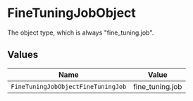# FineTuningJobObject

The object type, which is always "fine_tuning.job".


## Values

| Name                               | Value                              |
| ---------------------------------- | ---------------------------------- |
| `FineTuningJobObjectFineTuningJob` | fine_tuning.job                    |